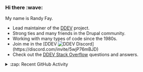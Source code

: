 
<h3>Hi there :wave:</h3>

My name is Randy Fay.

- Lead maintainer of the [DDEV](https://github.com/ddev/ddev) project.
- Strong ties and many friends in the Drupal community.
- Working with many types of code since the 1980s.
- Join me in the [DDEV ![DDEV Discord](https://img.shields.io/discord/664580571770388500?color=7289da&label=discord&logo=discord&logoColor=white_)](https://discord.com/invite/5wjP76mBJD)
- Check out the [DDEV Stack Overflow](https://stackoverflow.com/tags/ddev) questions and answers.

<details>
  <summary>:zap: Recent GitHub Activity</summary>

<!--RECENT_ACTIVITY:start-->
1. 🎉 Merged PR [#274](https://github.com/ddev/ddev.com/pull/274) in [ddev/ddev.com](https://github.com/ddev/ddev.com)<br>
2. 💪 Opened PR [#274](https://github.com/ddev/ddev.com/pull/274) in [ddev/ddev.com](https://github.com/ddev/ddev.com)<br>
3. 💬 Commented on [#273](https://github.com/ddev/ddev.com/pull/273#discussion_r1835405914) in [ddev/ddev.com](https://github.com/ddev/ddev.com)<br>
4. ✔️ Closed issue [#6705](https://github.com/ddev/ddev/issues/6705) in [ddev/ddev](https://github.com/ddev/ddev)<br>
5. 💪 Opened PR [#273](https://github.com/ddev/ddev.com/pull/273) in [ddev/ddev.com](https://github.com/ddev/ddev.com)<br>
6. 👍 Approved [#6687](https://github.com/ddev/ddev/pull/6687#pullrequestreview-2424880759) in [ddev/ddev](https://github.com/ddev/ddev)<br>
7. 🎉 Merged PR [#6689](https://github.com/ddev/ddev/pull/6689) in [ddev/ddev](https://github.com/ddev/ddev)<br>
8. 💬 Commented on [#6689](https://github.com/ddev/ddev/pull/6689#issuecomment-2465673907) in [ddev/ddev](https://github.com/ddev/ddev)<br>
9. ✔️ Closed issue [#5984](https://github.com/ddev/ddev/issues/5984) in [ddev/ddev](https://github.com/ddev/ddev)<br>
10. 🎉 Merged PR [#6691](https://github.com/ddev/ddev/pull/6691) in [ddev/ddev](https://github.com/ddev/ddev)<br>
11. 💬 Commented on [#6702](https://github.com/ddev/ddev/pull/6702#issuecomment-2465614228) in [ddev/ddev](https://github.com/ddev/ddev)<br>
12. ❌ Closed PR [#6702](https://github.com/ddev/ddev/pull/6702) in [ddev/ddev](https://github.com/ddev/ddev)<br>
13. 🎉 Merged PR [#272](https://github.com/ddev/ddev.com/pull/272) in [ddev/ddev.com](https://github.com/ddev/ddev.com)<br>
14. 💬 Commented on [#272](https://github.com/ddev/ddev.com/pull/272#issuecomment-2465603689) in [ddev/ddev.com](https://github.com/ddev/ddev.com)<br>
15. 💬 Commented on [#272](https://github.com/ddev/ddev.com/pull/272#issuecomment-2465537286) in [ddev/ddev.com](https://github.com/ddev/ddev.com)<br>
16. 🔴 Requested changes in [#6687](https://github.com/ddev/ddev/pull/6687#pullrequestreview-2424652089) in [ddev/ddev](https://github.com/ddev/ddev)<br>
17. 💬 Commented on [#6687](https://github.com/ddev/ddev/pull/6687#discussion_r1834901962) in [ddev/ddev](https://github.com/ddev/ddev)<br>
18. 💬 Commented on [#6687](https://github.com/ddev/ddev/pull/6687#discussion_r1834903458) in [ddev/ddev](https://github.com/ddev/ddev)<br>
19. 💬 Commented on [#272](https://github.com/ddev/ddev.com/pull/272#issuecomment-2465518129) in [ddev/ddev.com](https://github.com/ddev/ddev.com)<br>
20. 👍 Approved [#272](https://github.com/ddev/ddev.com/pull/272#pullrequestreview-2424629704) in [ddev/ddev.com](https://github.com/ddev/ddev.com)<br>
<!--RECENT_ACTIVITY:end-->

</details>
